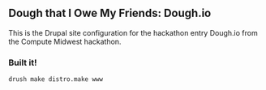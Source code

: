 ## Dough that I Owe My Friends: Dough.io

This is the Drupal site configuration for the hackathon entry Dough.io from the Compute Midwest hackathon.

### Built it!

`drush make distro.make www`
